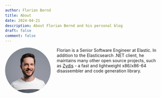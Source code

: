 ```yaml
---
author: Florian Bernd
title: About
date: 2024-04-21
description: About Florian Bernd and his personal blog
draft: false
comment: false
---
```


<img src="headshot.jpg" style="border-radius: 50%; float: left; margin-right: 20px;" width="150" height="150" />

Florian is a Senior Software Engineer at Elastic. In addition to the Elasticsearch .NET client, he maintains many other open source projects, such as [Zydis](https://github.com/zyantific/zydis) - a fast and lightweight x86/x86-64 disassembler and code generation library.
